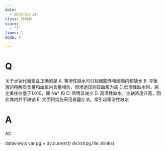 ```yaml
---
date:
  - 2024-03-14
class: 外科学
score:
  - "1"
times: 1
mode: X

---
```



# Q
关于水钠代谢紊乱正确的是
A. 等渗性缺水可引起细胞外和细胞内都缺水
B. 平衡液的电解质含量和血浆内含量相仿，但渗透压则较血浆为高
C.低渗性缺水时，尿比重往往低于1.010，尿 Na* 和 CI 常明显减少
D. 高滲性缺水，血钠浓度升高，因此体内并不缺钠
E. 大面积烧伤采用暴露疗法，常引起等滲性缺水

# A

AC

dataviewjs
var pg = dv.current()
dv.list(pg.file.inlinks)

